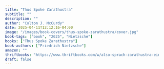 ```yaml
---
title: "Thus Spoke Zarathustra"
subtitle: ""
description: ""
author: "Colton J. McCurdy"
date: 2025-04-11T12:12:16-04:00
image: "/images/book-covers/thus-spoke-zarathustra/cover.jpg"
book-tags: ["book", "2025", "Nietzsche"]
books: ["Thus Spoke Zarathustra"]
book-authors: ["Friedrich Nietzsche"]
amazon: ""
thriftbooks: "https://www.thriftbooks.com/w/also-sprach-zarathustra-ein-buch-fr-alle-und-keinen_friedrich-nietzsche/252244/all-editions/"
draft: false
---
```

